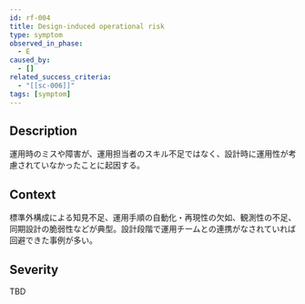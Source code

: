 ```yaml
---
id: rf-004
title: Design-induced operational risk
type: symptom
observed_in_phase:
  - E
caused_by:
  - []
related_success_criteria:
  - "[[sc-006]]"
tags: [symptom]
---
```


## Description
運用時のミスや障害が、運用担当者のスキル不足ではなく、設計時に運用性が考慮されていなかったことに起因する。

## Context
標準外構成による知見不足、運用手順の自動化・再現性の欠如、観測性の不足、同期設計の脆弱性などが典型。設計段階で運用チームとの連携がなされていれば回避できた事例が多い。

## Severity
TBD
